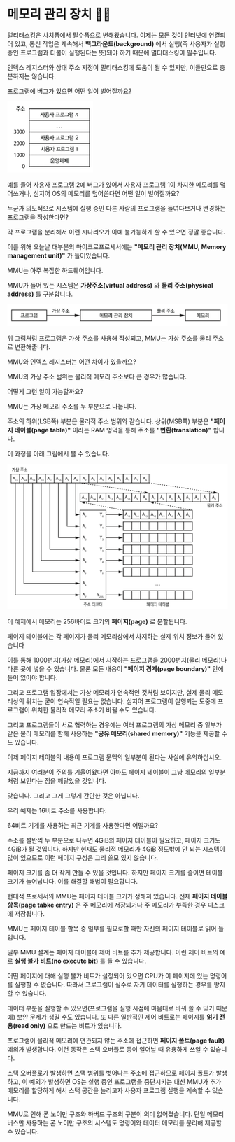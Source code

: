 # 메모리 관리 장치 🧑‍💻

멀티태스킹은 사치품에서 필수품으로 변해왔습니다.
이제는 모든 것이 인터넷에 연결되어 있고, 통신 작업은 계속해서 **백그라운드(background)** 에서 실행(즉 사용자가 실행 중인 프로그램과 더불어 실행된다는 뜻)돼야 하기 때문에 멀티태스킹이 필수입니다.

인덱스 레지스터와 상대 주소 지정이 멀티태스킹에 도움이 될 수 있지만, 이들만으로 충분하지는 않습니다.

프로그램에 버그가 있으면 어떤 일이 벌어질까요?

<img src = "https://github.com/devKobe24/images/blob/main/CS-8.png?raw=true"></br>

예를 들어 사용자 프로그램 2에 버그가 있어서 사용자 프로그램 1이 차지한 메모리를 덮어쓰거나, 심지어 OS의 메모리를 덮어쓴다면 어떤 일이 벌어질까요?

누군가 의도적으로 시스템에 실행 중인 다른 사람의 프로그램을 들여다보거나 변경하는 프로그램을 작성한다면?

각 프로그램을 분리해서 이런 시나리오가 아예 불가능하게 할 수 있으면 정말 좋습니다.

이를 위해 오늘날 대부분의 마이크로프로세서에는 **"메모리 관리 장치(MMU, Memory management unit)"** 가 들어있습니다.

MMU는 아주 복잡한 하드웨어입니다.

MMU가 들어 있는 시스템은 **가상주소(virtual address)** 와 **물리 주소(physical address)** 를 구분합니다.

<img src = "https://github.com/devKobe24/images/blob/main/CS-1-0.png?raw=true"></br>

위 그림처럼 프로그램은 가상 주소를 사용해 작성되고, MMU는 가상 주소를 물리 주소로 변환해줍니다.

MMU와 인덱스 레지스터는 어떤 차이가 있을까요?

MMU의 가상 주소 범위는 물리적 메모리 주소보다 큰 경우가 많습니다.

어떻게 그런 일이 가능할까요?

MMU는 가상 메모리 주소를 두 부분으로 나눕니다.

주소의 하위(LSB쪽) 부분은 물리적 주소 범위와 같습니다.
상위(MSB쪽) 부분은 **"페이지 테이블(page table)"** 이라는 RAM 영역을 통해 주소를 **"변환(translation)"** 합니다.

이 과정을 아래 그림에서 볼 수 있습니다.

<img src = "https://github.com/devKobe24/images/blob/main/CS-1-1.png?raw=true"></br>

이 예제에서 메모리는 256바이트 크기의 **페이지(page)** 로 분할됩니다.

페이지 테이블에는 각 페이지가 물리 메모리상에서 차지하는 실제 위치 정보가 들어 있습니다

이를 통해 1000번지(가상 메모리)에서 시작하는 프로그램을 2000번지(물리 메모리)나 다른 곳에 넣을 수 있습니다.
물론 모든 내용이 **"페이지 경계(page boundary)"** 안에 들어 있어야 합니다.

그리고 프로그램 입장에서는 가상 메모리가 연속적인 것처럼 보이지만, 실제 물리 메모리상의 위치는 굳이 연속적일 필요는 없습니다.
심지어 프로그램이 실행되는 도중에 프로그램이 위치한 물리적 메모리 주소가 바뀔 수도 있습니다.

그리고 프로그램들이 서로 협력하는 경우에는 여러 프로그램의 가상 메모리 중 일부가 같은 물리 메모리를 함께 사용하는 **"공유 메모리(shared memory)"** 기능을 제공할 수도 있습니다.

이제 페이지 테이블의 내용이 프로그램 문맥의 일부분이 된다는 사실에 유의하십시오.

지금까지 여러분이 주의를 기울여왔다면 아마도 페이지 테이블이 그냥 메모리의 일부분처럼 보인다는 점을 깨달았을 것입니다.

맞습니다.
그리고 그게 그렇게 간단한 것은 아닙니다.

우리 예제는 16비트 주소를 사용합니다.

64비트 기계를 사용하는 최근 기계를 사용한다면 어떨까요?

주소를 절반씩 두 부분으로 나누면 4GiB의 페이지 테이블이 필요하고, 페이지 크기도 4GiB가 될 것입니다.
하지만 현재도 물리적 메모리가 4GiB 정도밖에 안 되는 시스템이 많이 있으므로 이런 페이지 구성은 그리 쓸모 있지 않습니다.

페이지 크기를 좀 더 작게 만들 수 있을 것입니다.
하지만 페이지 크기를 줄이면 테이블 크기가 늘어납니다.
이를 해결할 해법이 필요합니다.

현대적 프로세서의 MMU는 페이지 테이블 크기가 정해져 있습니다.
전체 **페이지 테이블 항목(page tabke entry)** 은 주 메모리에 저장되거나 주 메모리가 부족한 경우 디스크에 저장됩니다.

MMU는 페이지 테이블 할목 중 일부를 필요로할 때만 자신의 페이지 테이블로 읽어 들입니다.

일부 MMU 설계는 페이지 테이블에 제어 비트를 추가 제공합니다.
이런 제이 비트의 예로 **실행 불가 비트(no execute bit)** 를 들 수 있습니다.

어떤 페이지에 대해 실행 불가 비트가 설정되어 있으면 CPU가 이 페이지에 있는 명령어를 실행할 수 없습니다.
따라서 프로그램이 실수로 자기 데이터를 실행하는 경우를 방지할 수 있습니다.

데이터 부분을 실행할 수 있으면(프로그램을 실행 시점에 마음대로 바꿔 쓸 수 있기 때문에) 보안 문제가 생길 수도 있습니다.
또 다른 일반적인 제어 비트로는 페이지를 **읽기 전용(read only)** 으로 만드는 비트가 있습니다.

프로그램이 물리적 메모리에 연관되지 않는 주소에 접근하면 **페이지 폴트(page fault)** 예외가 발생합니다.
이런 동작은 스택 오버플로 등이 일어날 때 유용하게 쓰일 수 있습니다.

스택 오버플로가 발생하면 스택 범위를 벗어나는 주소에 접근하므로 페이지 폴트가 발생하고, 이 예외가 발생하면 OS는 실행 중인 프로그램을 중단시키는 대신 MMU가 추가 메모리를 할당하게 해서 스택 공간을 늘리고자 사용자 프로그램 실행을 계속할 수 있습니다.

MMU로 인해 폰 노이만 구조와 하버드 구조의 구분이 의미 없어졌습니다.
단일 메모리 버스만 사용하는 폰 노이만 구조의 시스템도 명령어와 데이터 메모리를 분리해 제공할 수 있습니다.
